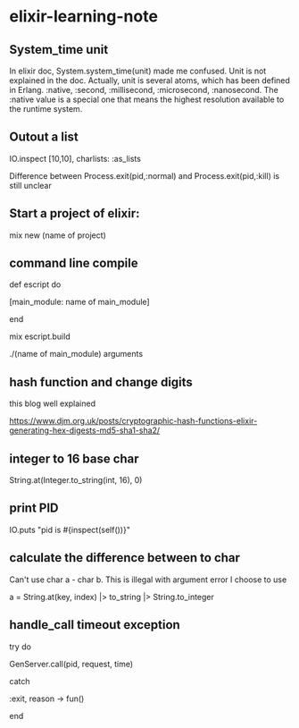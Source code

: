 # elixir-learning-note

## System_time unit

In elixir doc, System.system_time(unit) made me confused. Unit is not explained in the doc. 
Actually, unit is several atoms, which has been defined in Erlang.
:native, :second, :millisecond, :microsecond, :nanosecond. 
The :native value is a special one that means the highest resolution available to the runtime system.

## Outout a list

IO.inspect [10,10], charlists: :as_lists

Difference between Process.exit(pid,:normal) and Process.exit(pid,:kill) is still unclear

## Start a project of elixir:

mix new (name of project)

## command line compile

def escript do

  [main_module: name of main_module]
  
end

mix escript.build

./(name of main_module) arguments

## hash function and change digits

this blog well explained

https://www.djm.org.uk/posts/cryptographic-hash-functions-elixir-generating-hex-digests-md5-sha1-sha2/

## integer to 16 base char

String.at(Integer.to_string(int, 16), 0)

## print PID

IO.puts "pid is #{inspect(self())}"

## calculate the difference between to char

Can't use char a - char b. This is illegal with argument error
I choose to use

a = String.at(key, index) |> to_string |> String.to_integer

## handle_call timeout exception
try do

  GenServer.call(pid, request, time)
  
catch
  
  :exit, reason ->
     fun()
     
end
  

